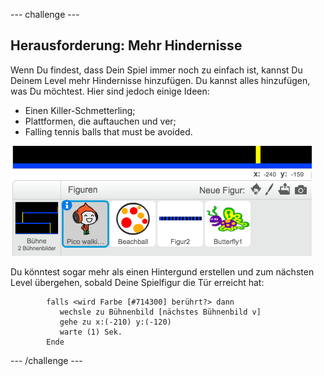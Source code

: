 --- challenge ---
## Herausforderung: Mehr Hindernisse 
Wenn Du findest, dass Dein Spiel immer noch zu einfach ist, kannst Du Deinem Level mehr Hindernisse hinzufügen. Du kannst alles hinzufügen, was Du möchtest. Hier sind jedoch einige Ideen:

+ Einen Killer-Schmetterling;
+ Plattformen, die auftauchen und ver;
+ Falling tennis balls that must be avoided.

![screenshot](images/dodge-obstacles.png)

Du könntest sogar mehr als einen Hintergund erstellen und zum nächsten Level übergehen, sobald Deine Spielfigur die Tür erreicht hat:

```blocks
		falls <wird Farbe [#714300] berührt?> dann
		   wechsle zu Bühnenbild [nächstes Bühnenbild v]
		   gehe zu x:(-210) y:(-120)
		   warte (1) Sek.
		Ende
```



--- /challenge ---